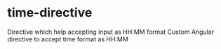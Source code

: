 # time-directive
Directive which help accepting input as HH:MM format
Custom Angular directive to accept time format as HH:MM 
